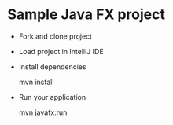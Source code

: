 # Sample Java FX project

* Fork and clone project
* Load project in IntelliJ IDE
* Install dependencies
    
    
    mvn install
* Run your application


    mvn javafx:run